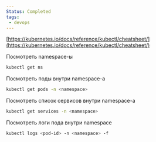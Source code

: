 ```yaml
---
Status: Completed
tags:
 - devops
---
```

[https://kubernetes.io/docs/reference/kubectl/cheatsheet/](https://kubernetes.io/docs/reference/kubectl/cheatsheet/)

Посмотреть namespace-ы

```Bash
kubectl get ns
```

Посмотреть поды внутри namespace-а

```Bash
kubectl get pods -n <namespace>
```

Посмотреть список сервисов внутри namespace-а

```Bash
kubectl get services -n <namespace>
```

Посмотреть логи пода внутри namespace

```Bash
kubectl logs <pod-id> -n <namespace> -f
```